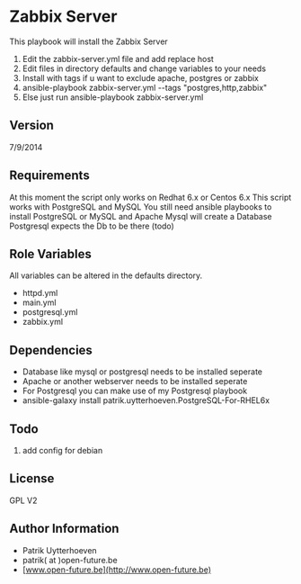 Zabbix Server
=============

This playbook will install the Zabbix Server

1. Edit the zabbix-server.yml file and add replace host
2. Edit files in directory defaults and change variables to your needs
3. Install with tags if u want to exclude apache, postgres or zabbix
4. ansible-playbook zabbix-server.yml --tags "postgres,http,zabbix"
5. Else just run ansible-playbook zabbix-server.yml

Version
-------
7/9/2014


Requirements
------------

At this moment the script only works on Redhat 6.x or Centos 6.x
This script works with PostgreSQL and MySQL
You still need ansible playbooks to install PostgreSQL or MySQL and Apache
Mysql will create a Database Postgresql expects the Db to be there (todo)

Role Variables
--------------
All variables can be altered in the defaults directory.

* httpd.yml
* main.yml
* postgresql.yml
* zabbix.yml

Dependencies
------------

* Database like mysql or postgresql needs to be installed seperate
* Apache or another webserver needs to be installed seperate
* For Postgresql you can make use of my Postgresql playbook
* ansible-galaxy install patrik.uytterhoeven.PostgreSQL-For-RHEL6x

Todo
----
1. add config for debian

License
-------

GPL V2

Author Information
------------------

* Patrik Uytterhoeven
* patrik( at )open-future.be
* [www.open-future.be](http://www.open-future.be)
